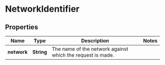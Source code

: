 

# NetworkIdentifier


## Properties

Name | Type | Description | Notes
------------ | ------------- | ------------- | -------------
**network** | **String** | The name of the network against which the request is made. | 



